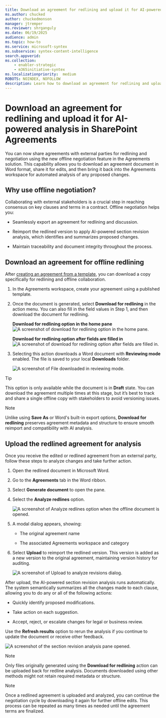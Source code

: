 ```yaml
---
title: Download an agreement for redlining and upload it for AI-powered analysis in SharePoint Agreements
ms.author: chucked
author: chuckedmonson
manager: jtremper
ms.reviewer: shrganguly
ms.date: 06/19/2025
audience: admin
ms.topic: how-to
ms.service: microsoft-syntex
ms.subservice: syntex-content-intelligence
search.appverid: 
ms.collection: 
    - enabler-strategic
    - m365initiative-syntex
ms.localizationpriority:  medium
ROBOTS: NOINDEX, NOFOLLOW
description: Learn how to download an agreement for redlining and upload it for AI-powered analysis in the SharePoint Agreements solution.
---
```


# Download an agreement for redlining and upload it for AI-powered analysis in SharePoint Agreements

You can now share agreements with external parties for redlining and negotiation using the new offline negotiation feature in the Agreements solution. This capability allows you to download an agreement document in Word format, share it for edits, and then bring it back into the Agreements workspace for automated analysis of any proposed changes.

## Why use offline negotiation?

Collaborating with external stakeholders is a crucial step in reaching consensus on key clauses and terms in a contract. Offline negotiation helps you:

- Seamlessly export an agreement for redlining and discussion.

- Reimport the redlined version to apply AI-powered section revision analysis, which identifies and summarizes proposed changes.

- Maintain traceability and document integrity throughout the process.

## Download an agreement for offline redlining

After [creating an agreement from a template](agreements-create-agreement.md), you can download a copy specifically for redlining and offline collaboration.

1. In the Agreements workspace, create your agreement using a published template.

2. Once the document is generated, select **Download for redlining** in the action menu. You can also fill in the field values in Step 1, and then download the document for redlining.

    **Download for redlining option in the home pane**
    ![A screenshot of download for redlining option in the home pane.](../../media/content-understanding/agreements-download-redlining-option-blank.png)

    **Download for redlining option after fields are filled in**
    ![A screenshot of download for redlining option after fields are filled in.](../../media/content-understanding/agreements-download-redlining-option-filled.png)

3. Selecting this action downloads a Word document with **Reviewing mode** enabled. The file is saved to your local **Downloads** folder.

    ![A screenshot of File downloaded in reviewing mode.](../../media/content-understanding/agreements-download-file-in-reviewing-mode.png)

> [!TIP]
> This option is only available while the document is in **Draft** state. You can download the agreement multiple times at this stage, but it’s best to track and share a single offline copy with stakeholders to avoid versioning issues.

> [!NOTE]
> Unlike using **Save As** or Word's built-in export options, **Download for redlining** preserves agreement metadata and structure to ensure smooth reimport and compatibility with AI analysis.

## Upload the redlined agreement for analysis

Once you receive the edited or redlined agreement from an external party, follow these steps to analyze changes and take further action.

1. Open the redlined document in Microsoft Word.

2. Go to the **Agreements** tab in the Word ribbon.

3. Select **Generate document** to open the pane.

4. Select the **Analyze redlines** option.

    ![A screenshot of Analyze redlines option when the offline document is opened.](../../media/content-understanding/agreements-analyze-redlines-option.png)

5. A modal dialog appears, showing:

    - The original agreement name

    - The associated Agreements workspace and category

6. Select **Upload** to reimport the redlined version. This version is added as a new version to the original agreement, maintaining version history for auditing.

    ![A screenshot of Upload to analyze revisions dialog.](../../media/content-understanding/agreements-upload-analyze-revisions-option.png)

After upload, the AI-powered section revision analysis runs automatically. The system semantically summarizes all the changes made to each clause, allowing you to do any or all of the following actions:

- Quickly identify proposed modifications.

- Take action on each suggestion.

- Accept, reject, or escalate changes for legal or business review.

Use the **Refresh results** option to rerun the analysis if you continue to update the document or receive other feedback.

![A screenshot of the section revision analysis pane opened.](../../media/content-understanding/agreements-upload-section-revision-analysis-pane.png)

> [!NOTE]
> Only files originally generated using the **Download for redlining** action can be uploaded back for redline analysis. Documents downloaded using other methods might not retain required metadata or structure.

> [!NOTE]
> Once a redlined agreement is uploaded and analyzed, you can continue the negotiation cycle by downloading it again for further offline edits. This process can be repeated as many times as needed until the agreement terms are finalized.
